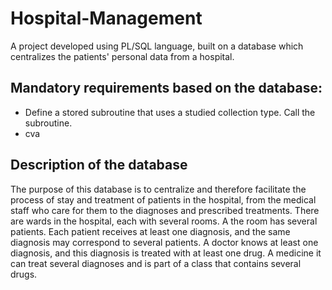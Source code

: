 # Hospital-Management
A project developed using PL/SQL language, built on a database which centralizes the patients' personal data from a hospital.

## Mandatory requirements based on the database:
- Define a stored subroutine that uses a studied collection type. Call the subroutine.
- cva


## Description of the database
The purpose of this database is to centralize and therefore facilitate the process of stay and treatment
of patients in the hospital, from the medical staff who care for them to the diagnoses
and prescribed treatments. There are wards in the hospital, each with several rooms. A
the room has several patients. Each patient receives at least one diagnosis, and
the same diagnosis may correspond to several patients. A doctor knows at least one
diagnosis, and this diagnosis is treated with at least one drug. A medicine
it can treat several diagnoses and is part of a class that contains several
drugs.
